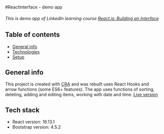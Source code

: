 #ReactInterface - demo app

###### This is demo app of LinkedIn learning course [React.js: Building an Interface](https://www.linkedin.com/learning/react-js-building-an-interface-2/creating-interfaces-with-react)

## Table of contents

- [General info](#general-info)
- [Technologies](#technologies)
- [Setup](#setup)

## General info

This project is created with [CRA](https://github.com/facebook/create-react-app) and was rebuilt uses React Hooks and arrow functions (some ES6+ features).
The app uses functions of sorting, deleting, adding and editing items, working with date and time.
[Live version](https://demo-app-interface.netlify.app/)

## Tech stack

- React version: 16.13.1
- Bootstrap version: 4.5.2
